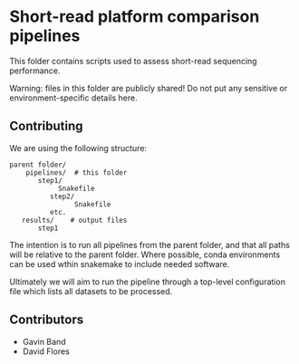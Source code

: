 # Short-read platform comparison pipelines
This folder contains scripts used to assess short-read sequencing performance.

Warning: files in this folder are publicly shared!
Do not put any sensitive or environment-specific details here.

## Contributing

We are using the following structure:

    parent folder/
	    pipelines/  # this folder
           step1/
                Snakefile
			  step2/
					Snakefile
			  etc.
       results/    # output files
           step1

The intention is to run all pipelines from the parent folder, and that all paths will be relative to the parent folder.
Where possible, conda environments can be used wthin snakemake to include needed software.

Ultimately we will aim to run the pipeline through a top-level configuration file which lists all datasets to be processed.

## Contributors

- Gavin Band
- David Flores

